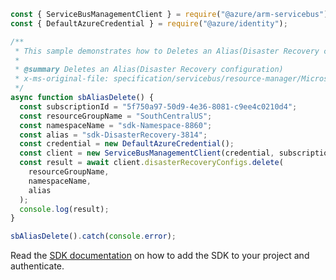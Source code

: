 ```javascript
const { ServiceBusManagementClient } = require("@azure/arm-servicebus");
const { DefaultAzureCredential } = require("@azure/identity");

/**
 * This sample demonstrates how to Deletes an Alias(Disaster Recovery configuration)
 *
 * @summary Deletes an Alias(Disaster Recovery configuration)
 * x-ms-original-file: specification/servicebus/resource-manager/Microsoft.ServiceBus/stable/2021-11-01/examples/disasterRecoveryConfigs/SBAliasDelete.json
 */
async function sbAliasDelete() {
  const subscriptionId = "5f750a97-50d9-4e36-8081-c9ee4c0210d4";
  const resourceGroupName = "SouthCentralUS";
  const namespaceName = "sdk-Namespace-8860";
  const alias = "sdk-DisasterRecovery-3814";
  const credential = new DefaultAzureCredential();
  const client = new ServiceBusManagementClient(credential, subscriptionId);
  const result = await client.disasterRecoveryConfigs.delete(
    resourceGroupName,
    namespaceName,
    alias
  );
  console.log(result);
}

sbAliasDelete().catch(console.error);
```

Read the [SDK documentation](https://github.com/Azure/azure-sdk-for-js/blob/%40azure%2Farm-servicebus_6.0.0/sdk/servicebus/arm-servicebus/README.md) on how to add the SDK to your project and authenticate.
